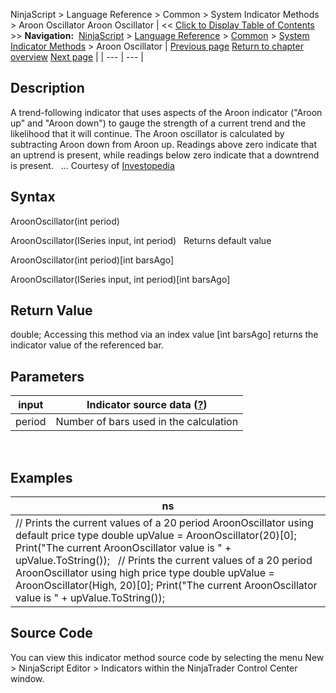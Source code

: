 ﻿
NinjaScript > Language Reference > Common > System Indicator Methods > Aroon Oscillator
Aroon Oscillator
| << [Click to Display Table of Contents](aroon_oscillator.md) >> **Navigation:**     [NinjaScript](ninjascript-1.md) > [Language Reference](language_reference_wip-1.md) > [Common](common-1.md) > [System Indicator Methods](indicators-1.md) > Aroon Oscillator | [Previous page](aroon-1.md) [Return to chapter overview](indicators-1.md) [Next page](average_directional_index_adx-1.md) |
| --- | --- |
## Description
A trend-following indicator that uses aspects of the Aroon indicator ("Aroon up" and "Aroon down") to gauge the strength of a current trend and the likelihood that it will continue. The Aroon oscillator is calculated by subtracting Aroon down from Aroon up. Readings above zero indicate that an uptrend is present, while readings below zero indicate that a downtrend is present.
 
... Courtesy of [Investopedia](http://investopedia.com/terms/a/aroonoscillator.asp)

## Syntax
AroonOscillator(int period)  

AroonOscillator(ISeries<double> input, int period)
 
Returns default value  

AroonOscillator(int period)[int barsAgo]  

AroonOscillator(ISeries<double> input, int period)[int barsAgo]

## Return Value
double; Accessing this method via an index value [int barsAgo] returns the indicator value of the referenced bar.

## Parameters
| input | Indicator source data ([?](valid_input_data_for_indicator-1.md)) |
| --- | --- |
| period | Number of bars used in the calculation |
 
## 
## Examples
| ns |
| --- |
| // Prints the current values of a 20 period AroonOscillator using default price type double upValue = AroonOscillator(20)[0]; Print("The current AroonOscillator value is " + upValue.ToString());   // Prints the current values of a 20 period AroonOscillator using high price type double upValue = AroonOscillator(High, 20)[0]; Print("The current AroonOscillator value is " + upValue.ToString()); |

## Source Code
You can view this indicator method source code by selecting the menu New > NinjaScript Editor > Indicators within the NinjaTrader Control Center window.

